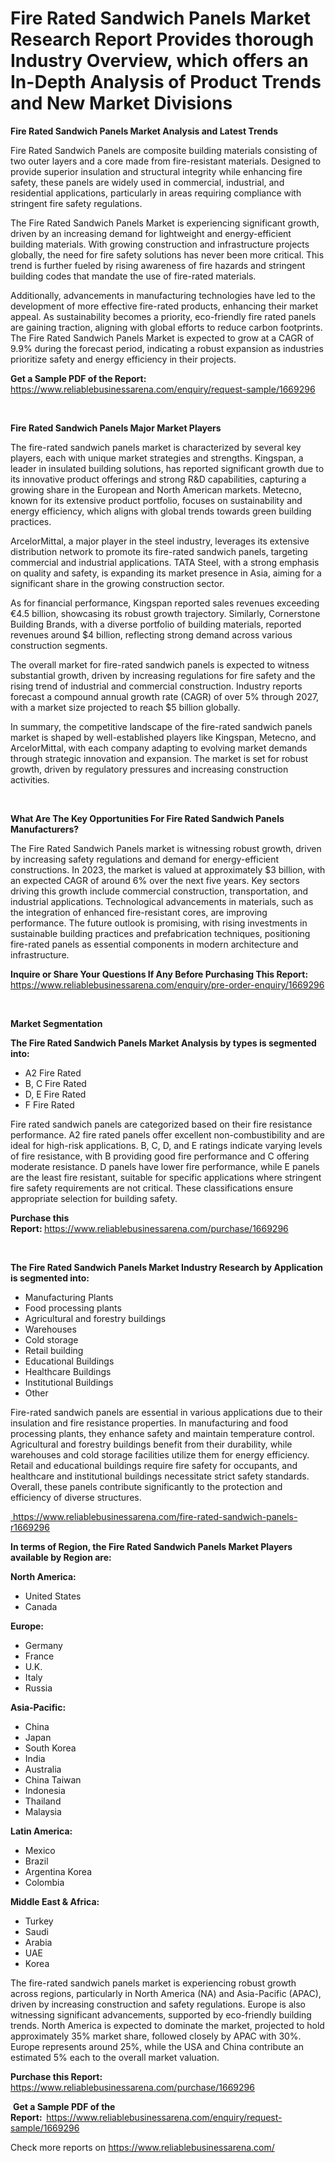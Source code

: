 <p><h1>Fire Rated Sandwich Panels Market Research Report Provides thorough Industry Overview, which offers an In-Depth Analysis of Product Trends and New Market Divisions</h1></p><p><strong>Fire Rated Sandwich Panels Market Analysis and Latest Trends</strong></p>
<p><p>Fire Rated Sandwich Panels are composite building materials consisting of two outer layers and a core made from fire-resistant materials. Designed to provide superior insulation and structural integrity while enhancing fire safety, these panels are widely used in commercial, industrial, and residential applications, particularly in areas requiring compliance with stringent fire safety regulations.</p><p>The Fire Rated Sandwich Panels Market is experiencing significant growth, driven by an increasing demand for lightweight and energy-efficient building materials. With growing construction and infrastructure projects globally, the need for fire safety solutions has never been more critical. This trend is further fueled by rising awareness of fire hazards and stringent building codes that mandate the use of fire-rated materials.</p><p>Additionally, advancements in manufacturing technologies have led to the development of more effective fire-rated products, enhancing their market appeal. As sustainability becomes a priority, eco-friendly fire rated panels are gaining traction, aligning with global efforts to reduce carbon footprints. The Fire Rated Sandwich Panels Market is expected to grow at a CAGR of 9.9% during the forecast period, indicating a robust expansion as industries prioritize safety and energy efficiency in their projects.</p></p>
<p><strong>Get a Sample PDF of the Report:&nbsp;</strong> <a href="https://www.reliablebusinessarena.com/enquiry/request-sample/1669296?utm_campaign=2987&utm_medium=2&utm_source=Github&utm_content=ia&utm_term=31032025&utm_id=fire-rated-sandwich-panels">https://www.reliablebusinessarena.com/enquiry/request-sample/1669296</a></p>
<p>&nbsp;</p>
<p><strong>Fire Rated Sandwich Panels Major Market Players</strong></p>
<p><p>The fire-rated sandwich panels market is characterized by several key players, each with unique market strategies and strengths. Kingspan, a leader in insulated building solutions, has reported significant growth due to its innovative product offerings and strong R&D capabilities, capturing a growing share in the European and North American markets. Metecno, known for its extensive product portfolio, focuses on sustainability and energy efficiency, which aligns with global trends towards green building practices.</p><p>ArcelorMittal, a major player in the steel industry, leverages its extensive distribution network to promote its fire-rated sandwich panels, targeting commercial and industrial applications. TATA Steel, with a strong emphasis on quality and safety, is expanding its market presence in Asia, aiming for a significant share in the growing construction sector.</p><p>As for financial performance, Kingspan reported sales revenues exceeding €4.5 billion, showcasing its robust growth trajectory. Similarly, Cornerstone Building Brands, with a diverse portfolio of building materials, reported revenues around $4 billion, reflecting strong demand across various construction segments.</p><p>The overall market for fire-rated sandwich panels is expected to witness substantial growth, driven by increasing regulations for fire safety and the rising trend of industrial and commercial construction. Industry reports forecast a compound annual growth rate (CAGR) of over 5% through 2027, with a market size projected to reach $5 billion globally.</p><p>In summary, the competitive landscape of the fire-rated sandwich panels market is shaped by well-established players like Kingspan, Metecno, and ArcelorMittal, with each company adapting to evolving market demands through strategic innovation and expansion. The market is set for robust growth, driven by regulatory pressures and increasing construction activities.</p></p>
<p>&nbsp;</p>
<p><strong>What Are The Key Opportunities For Fire Rated Sandwich Panels Manufacturers?</strong></p>
<p><p>The Fire Rated Sandwich Panels market is witnessing robust growth, driven by increasing safety regulations and demand for energy-efficient constructions. In 2023, the market is valued at approximately $3 billion, with an expected CAGR of around 6% over the next five years. Key sectors driving this growth include commercial construction, transportation, and industrial applications. Technological advancements in materials, such as the integration of enhanced fire-resistant cores, are improving performance. The future outlook is promising, with rising investments in sustainable building practices and prefabrication techniques, positioning fire-rated panels as essential components in modern architecture and infrastructure.</p></p>
<p><strong>Inquire or Share Your Questions If Any Before Purchasing This Report:</strong> <a href="https://www.reliablebusinessarena.com/enquiry/pre-order-enquiry/1669296?utm_campaign=2987&utm_medium=2&utm_source=Github&utm_content=ia&utm_term=31032025&utm_id=fire-rated-sandwich-panels">https://www.reliablebusinessarena.com/enquiry/pre-order-enquiry/1669296</a></p>
<p>&nbsp;</p>
<p><strong>Market Segmentation</strong></p>
<p><strong>The Fire Rated Sandwich Panels Market Analysis by types is segmented into:</strong></p>
<p><ul><li>A2 Fire Rated</li><li>B, C Fire Rated</li><li>D, E Fire Rated</li><li>F Fire Rated</li></ul></p>
<p><p>Fire rated sandwich panels are categorized based on their fire resistance performance. A2 fire rated panels offer excellent non-combustibility and are ideal for high-risk applications. B, C, D, and E ratings indicate varying levels of fire resistance, with B providing good fire performance and C offering moderate resistance. D panels have lower fire performance, while E panels are the least fire resistant, suitable for specific applications where stringent fire safety requirements are not critical. These classifications ensure appropriate selection for building safety.</p></p>
<p><strong>Purchase this Report:&nbsp;</strong><a href="https://www.reliablebusinessarena.com/purchase/1669296?utm_campaign=2987&utm_medium=2&utm_source=Github&utm_content=ia&utm_term=31032025&utm_id=fire-rated-sandwich-panels">https://www.reliablebusinessarena.com/purchase/1669296</a></p>
<p>&nbsp;</p>
<p><strong>The Fire Rated Sandwich Panels Market Industry Research by Application is segmented into:</strong></p>
<p><ul><li>Manufacturing Plants</li><li>Food processing plants</li><li>Agricultural and forestry buildings</li><li>Warehouses</li><li>Cold storage</li><li>Retail building</li><li>Educational Buildings</li><li>Healthcare Buildings</li><li>Institutional Buildings</li><li>Other</li></ul></p>
<p><p>Fire-rated sandwich panels are essential in various applications due to their insulation and fire resistance properties. In manufacturing and food processing plants, they enhance safety and maintain temperature control. Agricultural and forestry buildings benefit from their durability, while warehouses and cold storage facilities utilize them for energy efficiency. Retail and educational buildings require fire safety for occupants, and healthcare and institutional buildings necessitate strict safety standards. Overall, these panels contribute significantly to the protection and efficiency of diverse structures.</p></p>
<p><a href="https://www.reliablebusinessarena.com/fire-rated-sandwich-panels-r1669296?utm_campaign=2987&utm_medium=2&utm_source=Github&utm_content=ia&utm_term=31032025&utm_id=fire-rated-sandwich-panels">&nbsp;https://www.reliablebusinessarena.com/fire-rated-sandwich-panels-r1669296</a></p>
<p><strong>In terms of Region, the Fire Rated Sandwich Panels Market Players available by Region are:</strong></p>
<p>
    <p> <strong> North America: </strong>
        <ul>
            <li>United States</li>
            <li>Canada</li>
        </ul>
        </p> 
    <p> <strong> Europe: </strong>
        <ul>
            <li>Germany</li>
            <li>France</li>
            <li>U.K.</li>
            <li>Italy</li>
            <li>Russia</li>
        </ul>
        </p> 
    <p> <strong> Asia-Pacific: </strong>
        <ul>
            <li>China</li>
            <li>Japan</li>
            <li>South Korea</li>
            <li>India</li>
            <li>Australia</li>
            <li>China Taiwan</li>
            <li>Indonesia</li>
            <li>Thailand</li>
            <li>Malaysia</li>
        </ul>
        </p> 
    <p> <strong> Latin America: </strong>
        <ul>
            <li>Mexico</li>
            <li>Brazil</li>
            <li>Argentina Korea</li>
            <li>Colombia</li>
        </ul>
        </p> 
    <p> <strong> Middle East & Africa: </strong>
        <ul>
            <li>Turkey</li>
            <li>Saudi</li>
            <li>Arabia</li>
            <li>UAE</li>
            <li>Korea</li>
        </ul>
    </p>
    </p>
<p><p>The fire-rated sandwich panels market is experiencing robust growth across regions, particularly in North America (NA) and Asia-Pacific (APAC), driven by increasing construction and safety regulations. Europe is also witnessing significant advancements, supported by eco-friendly building trends. North America is expected to dominate the market, projected to hold approximately 35% market share, followed closely by APAC with 30%. Europe represents around 25%, while the USA and China contribute an estimated 5% each to the overall market valuation.</p></p>
<p><strong>Purchase this Report: </strong><a href="https://www.reliablebusinessarena.com/purchase/1669296?utm_campaign=2987&utm_medium=2&utm_source=Github&utm_content=ia&utm_term=31032025&utm_id=fire-rated-sandwich-panels">https://www.reliablebusinessarena.com/purchase/1669296</a></p>
<p>&nbsp;<strong>Get a Sample PDF of the Report:&nbsp;&nbsp;</strong><a href="https://www.reliablebusinessarena.com/enquiry/request-sample/1669296?utm_campaign=2987&utm_medium=2&utm_source=Github&utm_content=ia&utm_term=31032025&utm_id=fire-rated-sandwich-panels">https://www.reliablebusinessarena.com/enquiry/request-sample/1669296</a></p>
<p><strong></strong></p>
<p>Check more reports on <a href="https://www.reliablebusinessarena.com/?utm_campaign=2987&utm_medium=2&utm_source=Github&utm_content=ia&utm_term=31032025&utm_id=fire-rated-sandwich-panels">https://www.reliablebusinessarena.com/</a></p>
